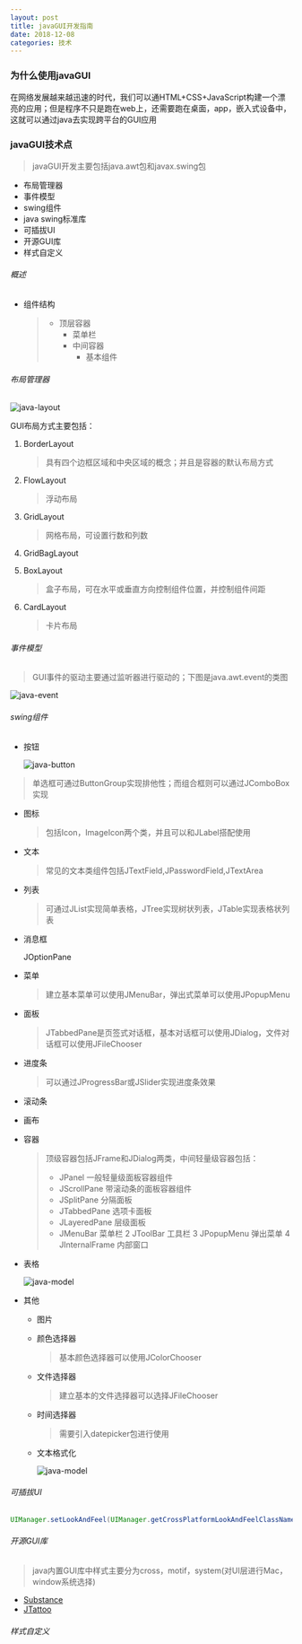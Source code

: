 ```yaml
---
layout: post
title: javaGUI开发指南
date: 2018-12-08
categories: 技术
---
```




### 为什么使用javaGUI

在网络发展越来越迅速的时代，我们可以通HTML+CSS+JavaScript构建一个漂亮的应用；但是程序不只是跑在web上，还需要跑在桌面，app，嵌入式设备中，这就可以通过java去实现跨平台的GUI应用

### javaGUI技术点

> javaGUI开发主要包括java.awt包和javax.swing包

* 布局管理器
* 事件模型
* swing组件
* java swing标准库
* 可插拔UI
* 开源GUI库
* 样式自定义

###### 概述

* 组件结构

  > * 顶层容器
  >   * 菜单栏
  >   * 中间容器
  >     * 基本组件



###### 布局管理器

![java-layout](https://jianjustin.github.io/blog/assets/img/picture/java-Layout.png)

GUI布局方式主要包括：

1. BorderLayout

   > 具有四个边框区域和中央区域的概念；并且是容器的默认布局方式

2. FlowLayout

   > 浮动布局

3. GridLayout

   > 网格布局，可设置行数和列数

4. GridBagLayout

5. BoxLayout

   > 盒子布局，可在水平或垂直方向控制组件位置，并控制组件间距

6. CardLayout

   > 卡片布局

###### 事件模型

> GUI事件的驱动主要通过监听器进行驱动的；下图是java.awt.event的类图

![java-event](https://jianjustin.github.io/blog/assets/img/picture/java-event-class.png)



###### swing组件

* 按钮

  ![java-button](https://jianjustin.github.io/blog/assets/img/picture/java-button-class.png)

> 单选框可通过ButtonGroup实现排他性；而组合框则可以通过JComboBox实现

* 图标

  > 包括Icon，ImageIcon两个类，并且可以和JLabel搭配使用

* 文本

  > 常见的文本类组件包括JTextField,JPasswordField,JTextArea

* 列表

  > 可通过JList实现简单表格，JTree实现树状列表，JTable实现表格状列表

* 消息框

  JOptionPane

* 菜单

  > 建立基本菜单可以使用JMenuBar，弹出式菜单可以使用JPopupMenu

* 面板

  > JTabbedPane是页签式对话框，基本对话框可以使用JDialog，文件对话框可以使用JFileChooser

* 进度条

  > 可以通过JProgressBar或JSlider实现进度条效果

* 滚动条

* 画布

* 容器

  > 顶级容器包括JFrame和JDialog两类，中间轻量级容器包括：
  >
  > * JPanel	一般轻量级面板容器组件
  > * JScrollPane	带滚动条的面板容器组件
  > * JSplitPane	分隔面板
  > * JTabbedPane	选项卡面板
  > * JLayeredPane	层级面板
  > * JMenuBar	菜单栏
2	JToolBar	工具栏
3	JPopupMenu	弹出菜单
4	JInternalFrame	内部窗口

* 表格

  ![java-model](https://jianjustin.github.io/blog/assets/img/picture/java-table-class.png)

* 其他

  * 图片

  * 颜色选择器

    > 基本颜色选择器可以使用JColorChooser

  * 文件选择器

    >建立基本的文件选择器可以选择JFileChooser

  * 时间选择器

    > 需要引入datepicker包进行使用

  * 文本格式化

    ![java-model](https://jianjustin.github.io/blog/assets/img/picture/java-model-class.png)

###### 可插拔UI

```java
UIManager.setLookAndFeel(UIManager.getCrossPlatformLookAndFeelClassName)
```

###### 开源GUI库

> java内置GUI库中样式主要分为cross，motif，system(对UI层进行Mac，window系统选择)

* [Substance](http://insubstantial.github.io/insubstantial/substance/)
* [JTattoo](http://www.jtattoo.net/)

###### 样式自定义

